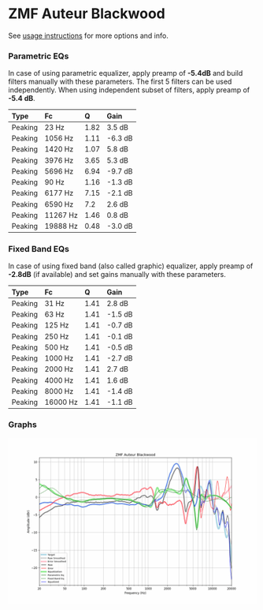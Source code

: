 # ZMF Auteur Blackwood
See [usage instructions](https://github.com/jaakkopasanen/AutoEq#usage) for more options and info.

### Parametric EQs
In case of using parametric equalizer, apply preamp of **-5.4dB** and build filters manually
with these parameters. The first 5 filters can be used independently.
When using independent subset of filters, apply preamp of **-5.4 dB**.

| Type    | Fc       |    Q | Gain    |
|:--------|:---------|:-----|:--------|
| Peaking | 23 Hz    | 1.82 | 3.5 dB  |
| Peaking | 1056 Hz  | 1.11 | -6.3 dB |
| Peaking | 1420 Hz  | 1.07 | 5.8 dB  |
| Peaking | 3976 Hz  | 3.65 | 5.3 dB  |
| Peaking | 5696 Hz  | 6.94 | -9.7 dB |
| Peaking | 90 Hz    | 1.16 | -1.3 dB |
| Peaking | 6177 Hz  | 7.15 | -2.1 dB |
| Peaking | 6590 Hz  | 7.2  | 2.6 dB  |
| Peaking | 11267 Hz | 1.46 | 0.8 dB  |
| Peaking | 19888 Hz | 0.48 | -3.0 dB |

### Fixed Band EQs
In case of using fixed band (also called graphic) equalizer, apply preamp of **-2.8dB**
(if available) and set gains manually with these parameters.

| Type    | Fc       |    Q | Gain    |
|:--------|:---------|:-----|:--------|
| Peaking | 31 Hz    | 1.41 | 2.8 dB  |
| Peaking | 63 Hz    | 1.41 | -1.5 dB |
| Peaking | 125 Hz   | 1.41 | -0.7 dB |
| Peaking | 250 Hz   | 1.41 | -0.1 dB |
| Peaking | 500 Hz   | 1.41 | -0.5 dB |
| Peaking | 1000 Hz  | 1.41 | -2.7 dB |
| Peaking | 2000 Hz  | 1.41 | 2.7 dB  |
| Peaking | 4000 Hz  | 1.41 | 1.6 dB  |
| Peaking | 8000 Hz  | 1.41 | -1.4 dB |
| Peaking | 16000 Hz | 1.41 | -1.1 dB |

### Graphs
![](./ZMF%20Auteur%20Blackwood.png)